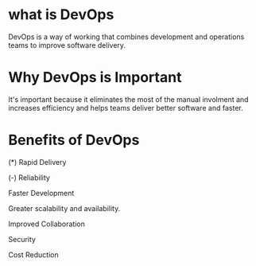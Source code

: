
# what is DevOps
DevOps is a way of working that combines development and operations teams to improve software delivery. 


# Why DevOps is Important
It's important because it eliminates the most of the manual involment and increases efficiency and helps teams deliver better software and faster.


# Benefits of DevOps

(*) Rapid Delivery

(-) Reliability

Faster Development

Greater scalability and availability.

Improved Collaboration

Security

Cost Reduction



